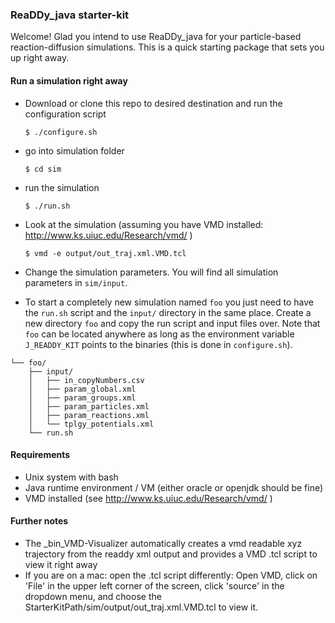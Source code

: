 ### ReaDDy_java starter-kit
Welcome!
Glad you intend to use ReaDDy_java for your particle-based reaction-diffusion simulations.
This is a quick starting package that sets you up right away.

#### Run a simulation right away

* Download or clone this repo to desired destination and run the configuration script

    `$ ./configure.sh`

* go into simulation folder

    `$ cd sim`

* run the simulation

    `$ ./run.sh`

* Look at the simulation (assuming you have VMD installed: http://www.ks.uiuc.edu/Research/vmd/ ) 

    `$ vmd -e output/out_traj.xml.VMD.tcl`

* Change the simulation parameters. You will find all simulation parameters in `sim/input`.
* To start a completely new simulation named `foo` you just need to have the `run.sh` script and the `input/` directory
  in the same place. Create a new directory `foo` and copy the run script and input files over. Note that `foo` can be located anywhere
  as long as the environment variable `J_READDY_KIT` points to the binaries (this is done in `configure.sh`).
```
└── foo/
    ├── input/
    │   ├── in_copyNumbers.csv
    │   ├── param_global.xml
    │   ├── param_groups.xml
    │   ├── param_particles.xml
    │   ├── param_reactions.xml
    │   └── tplgy_potentials.xml
    └── run.sh
```

#### Requirements
* Unix system with bash
* Java runtime environment / VM (either oracle or openjdk should be fine)
* VMD installed (see http://www.ks.uiuc.edu/Research/vmd/ )

#### Further notes
* The _bin_VMD-Visualizer automatically creates a vmd readable xyz trajectory from the readdy xml output and provides a VMD .tcl script to view it right away
* If you are on a mac: open the .tcl script differently: Open VMD, click on 'File' in the upper left corner of the screen, click 'source' in the dropdown menu, and choose the StarterKitPath/sim/output/out_traj.xml.VMD.tcl to view it.